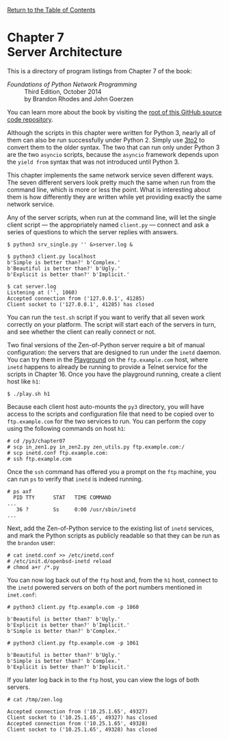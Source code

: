 [Return to the Table of Contents](https://github.com/brandon-rhodes/fopnp#readme)

# Chapter 7<br>Server Architecture

This is a directory of program listings from Chapter 7 of the book:

<dl>
<dt><i>Foundations of Python Network Programming</i></dt>
<dd>
Third Edition, October 2014<br>
by Brandon Rhodes and John Goerzen
</dd>
</dl>

You can learn more about the book by visiting the
[root of this GitHub source code repository](https://github.com/brandon-rhodes/fopnp#readme).

Although the scripts in this chapter were written for Python 3, nearly
all of them can also be run successfully under Python 2.  Simply use
[3to2](https://pypi.python.org/pypi/3to2) to convert them to the older
syntax.  The two that can run only under Python 3 are the two `asyncio`
scripts, because the `asyncio` framework depends upon the `yield from`
syntax that was not introduced until Python 3.

This chapter implements the same network service seven different ways.
The seven different servers look pretty much the same when run from the
command line, which is more or less the point.  What is interesting
about them is how differently they are written while yet providing
exactly the same network service.

Any of the server scripts, when run at the command line, will let the
single client script — the appropriately named `client.py` — connect and
ask a series of questions to which the server replies with answers.

```
$ python3 srv_single.py '' &>server.log &
```

```
$ python3 client.py localhost
b'Simple is better than?' b'Complex.'
b'Beautiful is better than?' b'Ugly.'
b'Explicit is better than?' b'Implicit.'
```

```
$ cat server.log
Listening at ('', 1060)
Accepted connection from ('127.0.0.1', 41285)
Client socket to ('127.0.0.1', 41285) has closed
```

You can run the `test.sh` script if you want to verify that all seven
work correctly on your platform.  The script will start each of the
servers in turn, and see whether the client can really connect or not.

Two final versions of the Zen-of-Python server require a bit of manual
configuration: the servers that are designed to run under the `inetd`
daemon.  You can try them in the [Playground](../../playground#readme)
on the `ftp.example.com` host, where `inetd` happens to already be
running to provide a Telnet service for the scripts in Chapter 16.  Once
you have the playground running, create a client host like `h1`:

    $ ./play.sh h1

Because each client host auto-mounts the `py3` directory, you will have
access to the scripts and configuration file that need to be copied over
to `ftp.example.com` for the two services to run.  You can perform the
copy using the following commands on host `h1`:

    # cd /py3/chapter07
    # scp in_zen1.py in_zen2.py zen_utils.py ftp.example.com:/
    # scp inetd.conf ftp.example.com:
    # ssh ftp.example.com

Once the `ssh` command has offered you a prompt on the `ftp` machine,
you can run `ps` to verify that `inetd` is indeed running.

    # ps axf
      PID TTY      STAT   TIME COMMAND
    ...
       36 ?        Ss     0:00 /usr/sbin/inetd
    ...

Next, add the Zen-of-Python service to the existing list of `inetd`
services, and mark the Python scripts as publicly readable so that they
can be run as the `brandon` user:

    # cat inetd.conf >> /etc/inetd.conf
    # /etc/init.d/openbsd-inetd reload
    # chmod a+r /*.py

You can now log back out of the `ftp` host and, from the `h1` host,
connect to the `inetd` powered servers on both of the port numbers
mentioned in `inet.conf`:

    # python3 client.py ftp.example.com -p 1060

    b'Beautiful is better than?' b'Ugly.'
    b'Explicit is better than?' b'Implicit.'
    b'Simple is better than?' b'Complex.'

    # python3 client.py ftp.example.com -p 1061

    b'Beautiful is better than?' b'Ugly.'
    b'Simple is better than?' b'Complex.'
    b'Explicit is better than?' b'Implicit.'

If you later log back in to the `ftp` host, you can view the logs of
both servers.

    # cat /tmp/zen.log

    Accepted connection from ('10.25.1.65', 49327)
    Client socket to ('10.25.1.65', 49327) has closed
    Accepted connection from ('10.25.1.65', 49328)
    Client socket to ('10.25.1.65', 49328) has closed
